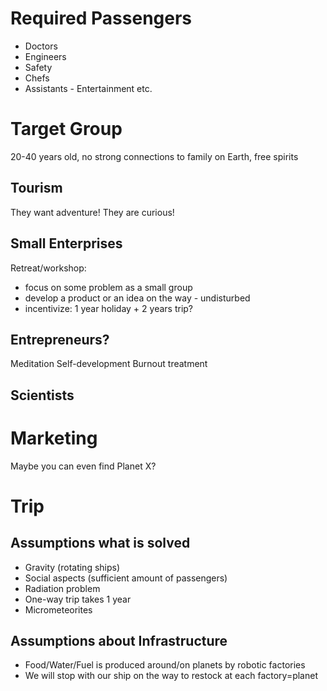 # Required Passengers

* Doctors
* Engineers
* Safety
* Chefs
* Assistants - Entertainment etc.

# Target Group

20-40 years old, no strong connections to family on Earth, free spirits

## Tourism

They want adventure! They are curious!

## Small Enterprises

Retreat/workshop:
* focus on some problem as a small group
* develop a product or an idea on the way - undisturbed
* incentivize: 1 year holiday + 2 years trip?

## Entrepreneurs?

Meditation
Self-development
Burnout treatment

## Scientists


# Marketing

Maybe you can even find Planet X?


# Trip

## Assumptions what is solved

* Gravity (rotating ships)
* Social aspects (sufficient amount of passengers)
* Radiation problem
* One-way trip takes 1 year
* Micrometeorites

## Assumptions about Infrastructure

* Food/Water/Fuel is produced around/on planets by robotic factories
* We will stop with our ship on the way to restock at each factory=planet

